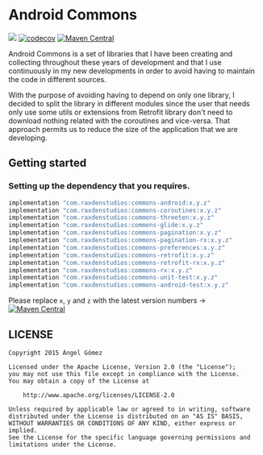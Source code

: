 Android Commons
==========

<a href='https://github.com/raxden/android-commons/actions/workflows/deploy_library.yml'><img src='https://github.com/raxden/android-commons/workflows/Continuous%20Delivery/badge.svg'></a>
[![codecov](https://codecov.io/gh/raxden/android-commons/branch/master/graph/badge.svg?token=E55S5DHJ9B)](https://codecov.io/gh/raxden/android-commons)
[![Maven Central](https://maven-badges.herokuapp.com/maven-central/com.raxdenstudios/commons-android/badge.svg)](https://maven-badges.herokuapp.com/maven-central/com.raxdenstudios/commons-android)

Android Commons is a set of libraries that I have been creating and collecting throughout these
years
of development and that I use continuously in my new developments in order to avoid having to
maintain
the code in different sources.

With the purpose of avoiding having to depend on only one library, I decided to split the library in
different modules since the user that needs only use some utils or extensions from Retrofit library
don't need to download nothing related with the coroutines and vice-versa. That approach permits us
to reduce the size of the application that we are developing.

## Getting started

### Setting up the dependency that you requires.

```groovy
implementation "com.raxdenstudios:commons-android:x.y.z"
implementation "com.raxdenstudios:commons-coroutines:x.y.z"
implementation "com.raxdenstudios:commons-threeten:x.y.z"
implementation "com.raxdenstudios:commons-glide:x.y.z"
implementation "com.raxdenstudios:commons-pagination:x.y.z"
implementation "com.raxdenstudios:commons-pagination-rx:x.y.z"
implementation "com.raxdenstudios:commons-preferences:x.y.z"
implementation "com.raxdenstudios:commons-retrofit:x.y.z"
implementation "com.raxdenstudios:commons-retrofit-rx:x.y.z"
implementation "com.raxdenstudios:commons-rx:x.y.z"
implementation "com.raxdenstudios:commons-unit-test:x.y.z"
implementation "com.raxdenstudios:commons-android-test:x.y.z"
```

Please replace `x`, `y` and `z` with the latest version numbers
-> [![Maven Central](https://maven-badges.herokuapp.com/maven-central/com.raxdenstudios/commons-android/badge.svg)](https://maven-badges.herokuapp.com/maven-central/com.raxdenstudios/commons-android)

## LICENSE

    Copyright 2015 Ángel Gómez

    Licensed under the Apache License, Version 2.0 (the "License");
    you may not use this file except in compliance with the License.
    You may obtain a copy of the License at

        http://www.apache.org/licenses/LICENSE-2.0

    Unless required by applicable law or agreed to in writing, software
    distributed under the License is distributed on an "AS IS" BASIS,
    WITHOUT WARRANTIES OR CONDITIONS OF ANY KIND, either express or implied.
    See the License for the specific language governing permissions and
    limitations under the License.

